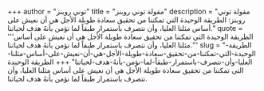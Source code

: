+++
author = "توني روبنز"
title = "مقولة توني روبنز"
description = "مقولة توني روبنز: الطريقة الوحيدة التي تمكننا من تحقيق سعادة طويلة الأجل هي أن نعيش على أساس مثلنا العليا، وأن نتصرف باستمرار طبقاً لما نؤمن بأنهُ هدف لحياتنا."
quote = '''الطريقة الوحيدة التي تمكننا من تحقيق سعادة طويلة الأجل هي أن نعيش على أساس مثلنا العليا، وأن نتصرف باستمرار طبقاً لما نؤمن بأنهُ هدف لحياتنا.''' 
slug = "الطريقة-الوحيدة-التي-تمكننا-من-تحقيق-سعادة-طويلة-الأجل-هي-أن-نعيش-على-أساس-مثلنا-العليا-وأن-نتصرف-باستمرار-طبقاً-لما-نؤمن-بأنهُ-هدف-لحياتنا"
+++
الطريقة الوحيدة التي تمكننا من تحقيق سعادة طويلة الأجل هي أن نعيش على أساس مثلنا العليا، وأن نتصرف باستمرار طبقاً لما نؤمن بأنهُ هدف لحياتنا.
